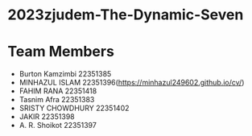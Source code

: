 # 2023zjudem-The-Dynamic-Seven

# Team Members 
* Burton Kamzimbi 22351385
* MINHAZUL ISLAM 22351396(https://minhazul249602.github.io/cv/)
* FAHIM RANA 22351418
* Tasnim Afra 22351383
* SRISTY CHOWDHURY 22351402
* JAKIR 22351398
* A. R. Shoikot 22351397

